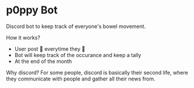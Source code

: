 # p0ppy Bot

Discord bot to keep track of everyone's bowel movement.

How it works?
- User post 💩 everytime they 💩
- Bot will keep track of the occurance and keep a tally
- At the end of the month


Why discord?
For some people, discord is basically their second life, where they communicate with people and gather all their news from.
